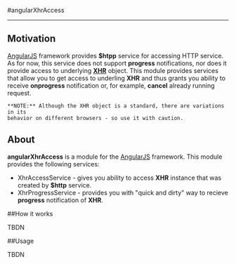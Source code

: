#angularXhrAccess

---

## Motivation

[AngularJS](http://angularjs.org/) framework provides **$htpp** service for
accessing HTTP service. As for now, this service does not support **progress**
notifications, nor does it provide access to underlying
[**XHR**](https://developer.mozilla.org/en-US/docs/Web/API/XMLHttpRequest)
object. This module provides services that allow you to get access
to underling **XHR** and thus grants you ability to receive
**onprogress** notification or, for example, **cancel** already running request.

    **NOTE:** Although the XHR object is a standard, there are variations in its
    behavior on different browsers - so use it with caution.


## About

**angularXhrAccess** is a module for the [AngularJS](http://angularjs.org/)
framework. This module provides the following services:

* XhrAccessService - gives you ability to access **XHR** instance that was
created by **$http** service.
* XhrProgressService - provides you with "quick and dirty" way to recieve
**progress** notification of **XHR**.

##How it works

TBDN

##Usage

TBDN

